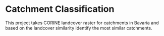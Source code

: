 # Catchment Classification
This project takes CORINE landcover raster for catchments in Bavaria and based on the landcover similarity identify the most similar catchments. 


